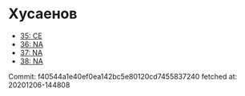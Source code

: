 # Хусаенов
- [35: CE](35.md)
- [36: NA](36.md)
- [37: NA](37.md)
- [38: NA](38.md)

Commit: f40544a1e40ef0ea142bc5e80120cd7455837240
 fetched at: 20201206-144808
